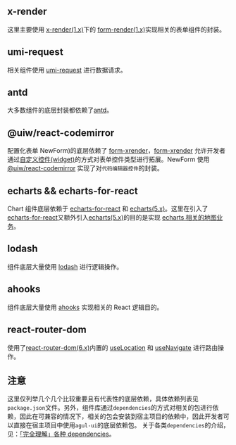 ## x-render

这里主要使用 [x-render(1.x)](https://x-render.oschina.io/)下的 [form-render(1.x)](https://xrender.fun/form-render)实现相关的表单组件的封装。

## umi-request

相关组件使用 [umi-request](https://github.com/umijs/umi-request) 进行数据请求。

## antd

大多数组件的底层封装都依赖了[antd](https://4x.ant.design/components/overview-cn/)。

## @uiw/react-codemirror

配置化表单 NewForm)的底层依赖了 [form-xrender](https://xrender.fun/form-render)，[form-xrender](https://xrender.fun/form-render) 允许开发者通过[自定义控件(widget)](https://x-render.oschina.io/form-render/advanced/widget)的方式对表单控件类型进行拓展。NewForm 使用 [@uiw/react-codemirror](https://github.com/uiwjs/react-codemirror) 实现了对`代码编辑器控件`的封装。

## echarts && echarts-for-react

Chart 组件底层依赖于 [echarts-for-react](https://github.com/hustcc/echarts-for-react) 和 [echarts(5.x)](https://echarts.apache.org/zh/index.html)。这里在引入了 [echarts-for-react](https://github.com/hustcc/echarts-for-react)又额外引入[echarts(5.x)](https://echarts.apache.org/zh/index.html)的目的是实现 [echarts 相关的地图业务](https://echarts.apache.org/examples/zh/index.html#chart-type-map)。

## lodash

组件底层大量使用 [lodash](https://www.lodashjs.com/) 进行逻辑操作。

## ahooks

组件底层大量使用 [ahooks](https://ahooks.js.org/zh-CN) 实现相关的 React 逻辑目的。

## react-router-dom

使用了[react-router-dom(6.x)](https://reactrouter.com/en/main)内置的 [useLocation](https://reactrouter.com/en/main/hooks/use-location) 和 [useNavigate](https://reactrouter.com/en/main/hooks/use-navigate) 进行路由操作。

## 注意

这里仅列举几个几个比较重要且有代表性的底层依赖，具体依赖列表见`package.json`文件。另外，组件库通过`dependencies`的方式对相关的包进行依赖，因此在可兼容的情况下，相关的包会安装到宿主项目的依赖中，因此开发者可以直接在宿主项目中使用`agul-ui`的底层依赖包。
关于各类`dependencies`的介绍，见：[「完全理解」各种 dependencies](https://zhuanlan.zhihu.com/p/390218026)。

